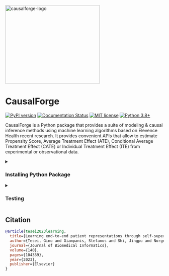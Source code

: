<img alt="causalforge-logo" class="causalforge-logo"  height="250" width="300"  src="https://raw.githubusercontent.com/anthem-ai/causalforge/main/logo.png">

# CausalForge

[![PyPI version](https://badge.fury.io/py/causalforge.svg)](https://badge.fury.io/py/causalforge)
[![Documentation Status](https://readthedocs.org/projects/causalforge/badge/?version=latest)](https://causalforge.readthedocs.io/en/latest/?badge=latest)
[![MIT license](https://img.shields.io/badge/License-MIT-blue.svg)](https://lbesson.mit-license.org/)
[![Python 3.8+](https://img.shields.io/badge/python-3.8+-blue.svg)](https://www.python.org/downloads/release/python-380/)


CausalForge is a Python package that provides a suite of modeling & causal inference methods using machine learning algorithms based on Elevence Health recent research. It provides convenient APIs that allow to estimate Propensity Score, Average Treatment Effect (ATE), Conditional Average Treatment Effect (CATE) or Individual Treatment Effect (ITE) 
from experimental or observational data.

<details>
  <summary> <H3>Installing Python Package</H3>  </summary>

We recommend to create a proper enviroment with tensorflow and pytorch 
installed. For example, for a local Mac enviroment without GPUs: 

```sh
conda env create -f env_mac.yml
conda activate causalforge
```

You can install it after cloning this repository, i.e.

```sh
git clone https://github.com/anthem-ai/causalforge
cd causalforge
[sudo] pip install -e . [--trusted-host pypi.org --trusted-host files.pythonhosted.org]
```

or directly from the repository (development), i.e.

```sh
pip install --upgrade git+https://github.com/anthem-ai/causalforge [--trusted-host pypi.org --trusted-host files.pythonhosted.org]
```

or directly from PyPI, i.e.

```sh
pip install causalforge
```

After installing you can import classes and methods, e.g.

```python
import causalforge
causalforge.__version__
```
</details>

<details>
  <summary> <H3>Testing</H3>  </summary>
  
```bash
cd tests
pytest --disable-warnings 
```

</details>

## Citation

```bibtex
@article{tesei2023learning,
  title={Learning end-to-end patient representations through self-supervised covariate balancing for causal treatment effect estimation},
  author={Tesei, Gino and Giampanis, Stefanos and Shi, Jingpu and Norgeot, Beau},
  journal={Journal of Biomedical Informatics},
  volume={140},
  pages={104339},
  year={2023},
  publisher={Elsevier}
}
```

